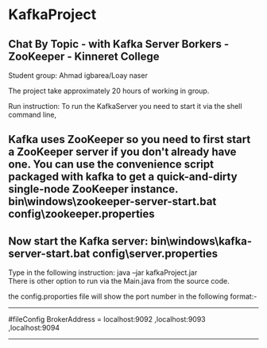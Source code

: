 # KafkaProject
Chat By Topic - with Kafka Server Borkers - ZooKeeper - Kinneret College
-----------------------------------------------------------------------

Student group: Ahmad igbarea/Loay naser

The project take approximately 20 hours of working in group.

Run instruction:
To run the KafkaServer you need to start it via the shell command line,  

Kafka uses ZooKeeper so you need to first start a ZooKeeper server if you don't already have one. 
You can use the convenience script packaged with kafka to get a quick-and-dirty single-node ZooKeeper instance. 
bin\windows\zookeeper-server-start.bat config\zookeeper.properties
-----------------------------------------------------------------------
Now start the Kafka server:
bin\windows\kafka-server-start.bat config\server.properties
-----------------------------------------------------------------------

Type in the following instruction: java –jar kafkaProject.jar  
There is other option to run via the Main.java from the source code.

the config.proporties file will show the port number in the following format:-

---------
#fileConfig
BrokerAddress = localhost:9092 ,localhost:9093 ,localhost:9094

-----------------------------------------------------------------------

